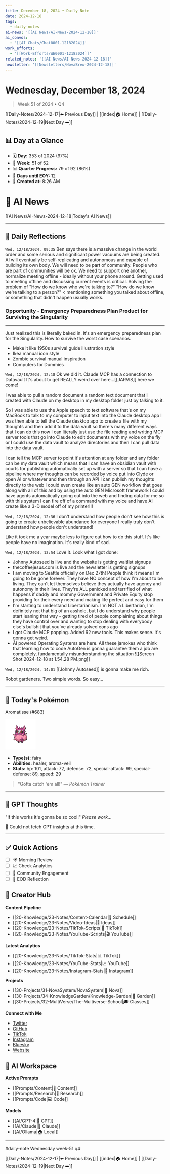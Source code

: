 ```yaml
---
title: December 18, 2024 • Daily Note
date: 2024-12-18
tags:
  - daily-notes
ai-news: '[[AI News/AI-News-2024-12-18]]'
ai_convos:
  - '[[AI Chats/Chat0001-12182024]]'
work_efforts:
  - '[[Work-Efforts/WE0001-12182024]]'
related_notes: '[[AI News/AI-News-2024-12-18]]'
newsletter: '[[Newsletters/NovaBrew-2024-12-18]]'
---
```

# Wednesday, December 18, 2024
> Week 51 of 2024 • Q4

[[Daily-Notes/2024-12-17|⬅️ Previous Day]] | [[index|🏠 Home]] | [[Daily-Notes/2024-12-19|Next Day ➡️]]

## 📊 Day at a Glance
- 🗓️ **Day:** 353 of 2024 (97%)
- 📅 **Week:** 51 of 52
- 📊 **Quarter Progress:** 79 of 92 (86%)
- 🎯 **Days until EOY:** 12
- 🔄 **Created at:** 8:26 AM


# 📰 AI News
[[AI News/AI-News-2024-12-18|Today's AI News]]

---

## 📝 Daily Reflections

`Wed, 12/18/2024, 09:35`
Ben says there is a massive change in the world order and some serious and significant power vacuums are being created. AI will eventually be self-replicating and autonomous and capable of building its own body. We will need to be part of community. People who are part of communities will be ok. We need to support one another, normalize meeting offline - ideally without your phone around. 
Getting used to meeting offline and discussing current events is critical. 
Solving the problem of "How do we know who we're talking to?" "How do we know we're talking to a person?" < mentioning something you talked about offline, or something that didn't happen usually works.

### Opportunity - Emergency Preparedness Plan Product for Surviving the Singularity
---
Just realized this is literally baked in.
It's an emergency preparedness plan for the Singularity. How to survive the worst case scenarios.
- Make it like 1950s survival guide illustration style
- Ikea manual icon style
- Zombie survival manual inspiration
- Computers for Dummies

`Wed, 12/18/2024, 12:18`
Ok we did it.
Claude MCP has a connection to Datavault
It's about to get REALLY weird over here...[[JARVIS]] here we come!

I was able to pull a random document a random text document that I created with Claude on my desktop in my desktop folder just by talking to it. 

So I was able to use the Apple speech to text software that's on my MacBook to talk to my computer to input text into the Claude desktop app I was then able to tell the Claude desktop app to create a file with my thoughts and then add it to the data vault so there's many different ways that I can do this now I can literally just use the file reading and writing MCP server tools that go into Claude to edit documents with my voice on the fly or I could use the data vault to analyze directories and then I can pull data into the data vault. 

I can tell the MCP server to point it's attention at any folder and any folder can be my data vault which means that I can have an obsidian vault with courts for publishing automatically set up with a server so that I can have a pipeline where my thoughts can be recorded by voice put into Clyde or open AI or whatever and then through an API I can publish my thoughts directly to the web I could even create like an auto GEN workflow that goes along with all of this and by using the auto GEN Microsoft framework I could have agents automatically going out into the web and finding data for me so with this system I can fire off of 
a command with my voice and have AI create like a 3-D model off of my printer!!!

`Wed, 12/18/2024, 12:36`
I don't understand how people don't see how this is going to create unbelievable abundance for everyone
I really truly don't understand how people don't understand!

Like it took me a year maybe less to figure out how to do this stuff. It's like people have no imagination. It's really kind of sad.

`Wed, 12/18/2024, 13:54`
Love it. Look what I got done:
- Johnny Autoseed is live and the website is getting waitlist signups
- thecoffeejesus.com is live and the newsletter is getting signups
- I am moving to Seattle officially on Dec 27th! People think it means I'm going to be gone forever. They have NO concept of how I'm about to be living. They can't let themselves believe they actually have agency and autonomy in their lives. They're ALL panicked and terrified of what happens if daddy and mommy Government and Private Equity stop providing for their every need and making life perfect and easy for them
- I'm starting to understand Libertarianism. I'm NOT a Libertarian, I'm definitely not that big of an asshole, but I do understand why people start leaning that way - getting tired of people complaining about things they have control over and wanting to stop dealing with everybody else's bullshit that you've already solved eons ago
- I got Claude MCP popping. Added 62 new tools. This makes sense. It's gonna get weird.
- AI powered Operating Systems are here. All these jamokes who think that learning how to code AutoGen is gonna guarantee them a job are completely, fundamentally misunderstanding the situation
![[Screen Shot 2024-12-18 at 1.54.28 PM.png]]

`Wed, 12/18/2024, 14:01`
[[Johnny Autoseed]] is gonna make me rich.

Robot gardeners. Two simple words. So easy...


---

## 🐾 Today's Pokémon

Aromatisse (#683)

![Aromatisse Sprite](https://raw.githubusercontent.com/PokeAPI/sprites/master/sprites/pokemon/683.png)

- **Type(s):** fairy
- **Abilities:** healer, aroma-veil
- **Stats:** hp: 101, attack: 72, defense: 72, special-attack: 99, special-defense: 89, speed: 29

> "Gotta catch 'em all!" — *Pokémon Trainer*
    

---

## 🤖 GPT Thoughts

"If this works it's gonna be so cool!"
*Please work...*

🤖 Could not fetch GPT insights at this time.


---

## ✅ Quick Actions
- [ ] ☀️ Morning Review
- [ ] 📈 Check Analytics
- [ ] 🤝 Community Engagement
- [ ] 🌙 EOD Reflection

## 📱 Creator Hub
**Content Pipeline**
- [[20-Knowledge/23-Notes/Content-Calendar|📅 Schedule]]
- [[20-Knowledge/23-Notes/Video-Ideas|🎥 Ideas]]
- [[20-Knowledge/23-Notes/TikTok-Scripts|📝 TikTok]]
- [[20-Knowledge/23-Notes/YouTube-Scripts|🎬 YouTube]]

**Latest Analytics**
- [[20-Knowledge/23-Notes/TikTok-Stats|📊 TikTok]]
- [[20-Knowledge/23-Notes/YouTube-Stats|📈 YouTube]]
- [[20-Knowledge/23-Notes/Instagram-Stats|📸 Instagram]]

**Projects**
- [[30-Projects/31-NovaSystem/NovaSystem|🤖 Nova]]
- [[30-Projects/34-KnowledgeGarden/Knowledge-Garden|🌳 Garden]]
- [[30-Projects/32-MultiVerse/The-Multiverse-School|🎓 Classes]]

**Connect with Me**
- [Twitter](https://twitter.com/thecoffeejesus)
- [GitHub](https://github.com/ctavolazzi)
- [TikTok](https://tiktok.com/@thecoffeejesus)
- [Instagram](https://instagram.com/thecoffeejesus)
- [Bluesky](https://bsky.app/profile/thecoffeejesus.bsky.social)
- [Website](https://thecoffeejesus.com)

## 🤖 AI Workspace
**Active Prompts**
- [[Prompts/Content|📝 Content]]
- [[Prompts/Research|🔬 Research]]
- [[Prompts/Code|💻 Code]]

**Models**
- [[AI/GPT-4|💬 GPT]]
- [[AI/Claude|🧠 Claude]]
- [[AI/Ollama|🏠 Local]]

---

#daily-note  Wednesday week-51 q4

[[Daily-Notes/2024-12-17|⬅️ Previous Day]] | [[index|🏠 Home]] | [[Daily-Notes/2024-12-19|Next Day ➡️]]
